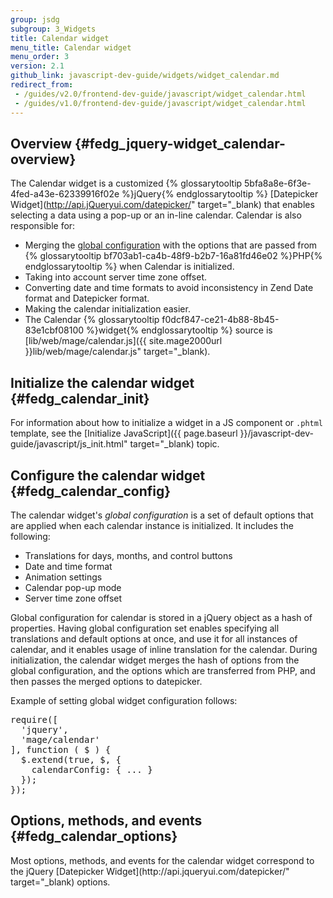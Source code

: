 ```yaml
---
group: jsdg
subgroup: 3_Widgets
title: Calendar widget
menu_title: Calendar widget
menu_order: 3
version: 2.1
github_link: javascript-dev-guide/widgets/widget_calendar.md
redirect_from:
 - /guides/v2.0/frontend-dev-guide/javascript/widget_calendar.html
 - /guides/v1.0/frontend-dev-guide/javascript/widget_calendar.html
---
```


## Overview {#fedg_jquery-widget_calendar-overview}

The Calendar widget is a customized {% glossarytooltip 5bfa8a8e-6f3e-4fed-a43e-62339916f02e %}jQuery{% endglossarytooltip %} [Datepicker Widget](http://api.jQueryui.com/datepicker/" target="_blank) that enables selecting a data using a pop-up or an in-line calendar. Calendar is also responsible for:

*	Merging the [global configuration](#fedg_calendar_config) with the options that are passed from {% glossarytooltip bf703ab1-ca4b-48f9-b2b7-16a81fd46e02 %}PHP{% endglossarytooltip %} when Calendar is initialized.
*	Taking into account server time zone offset.
*	Converting date and time formats to avoid inconsistency in Zend Date format and Datepicker format.
*	Making the calendar initialization easier.
*	The Calendar {% glossarytooltip f0dcf847-ce21-4b88-8b45-83e1cbf08100 %}widget{% endglossarytooltip %} source is [lib/web/mage/calendar.js]({{ site.mage2000url }}lib/web/mage/calendar.js" target="_blank).

## Initialize the calendar widget {#fedg_calendar_init}

For information about how to initialize a widget in a JS component or `.phtml` template, see the [Initialize JavaScript]({{ page.baseurl }}/javascript-dev-guide/javascript/js_init.html" target="_blank) topic.

## Configure the calendar widget {#fedg_calendar_config}

The calendar widget's *global configuration* is a set of default options that are applied when each calendar instance is initialized. It includes the following:

*	Translations for days, months, and control buttons
*	Date and time format
*	Animation settings
*	Calendar pop-up mode
*	Server time zone offset

Global configuration for calendar is stored in a jQuery object as a hash of properties. Having global configuration set enables specifying all translations and default options at once, and use it for all instances of calendar, and it enables usage of inline translation for the calendar. During initialization, the calendar widget merges the hash of options from the global configuration, and the options which are transferred from PHP, and then passes the merged options to datepicker. 

Example of setting global widget configuration follows:
<pre>require([
  'jquery',
  'mage/calendar'
], function ( $ ) {
  $.extend(true, $, {
    calendarConfig: { ... }
  });
});
</pre>


## Options, methods, and events {#fedg_calendar_options}

<p>Most options, methods, and events for the calendar widget correspond to the jQuery [Datepicker Widget](http://api.jqueryui.com/datepicker/" target="_blank) options.</p>


